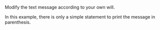 Modify the text message according to your own will.

In this example, there is only a simple statement to print the message in parenthesis.